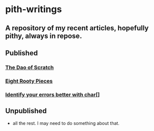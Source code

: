 pith-writings
=============

A repository of my recent articles, hopefully pithy, always in repose.
---------

Published
---------

### [The Dao of Scratch](dao_of_scratch/article.md)
### [Eight Rooty Pieces](eight_rooty_pieces/article.md)
### [Identify your errors better with char[]](errorcode2015/article.md)

Unpublished
-----------

 - all the rest. I may need to do something about that.



